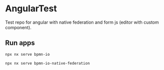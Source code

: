 # AngularTest

Test repo for angular with native federation and form js (editor with custom component).

## Run apps

```sh
npx nx serve bpmn-io
```

```sh
npx nx serve bpmn-io-native-federation
```
